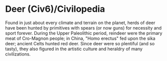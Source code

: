 # Deer (Civ6)/Civilopedia

Found in just about every climate and terrain on the planet, herds of deer have been hunted by primitives with spears (or now guns) for necessity and sport forever. During the Upper Paleolithic period, reindeer were the primary meat of Cro-Magnon people; in China, "Homo erectus" fed upon the sika deer; ancient Celts hunted red deer. Since deer were so plentiful (and so tasty), they also figured in the artistic culture and heraldry of many civilizations.